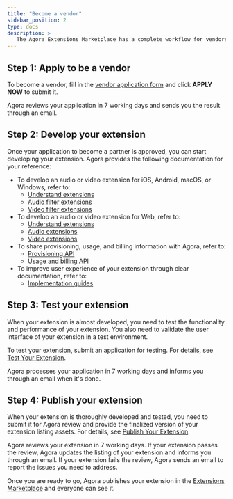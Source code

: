 ```yaml
---
title: "Become a vendor"
sidebar_position: 2
type: docs
description: >
   The Agora Extensions Marketplace has a complete workflow for vendors to develop and distribute extensions. This page walks through each step in the workflow.
---
```




## Step 1: Apply to be a vendor

To become a vendor, fill in the [vendor application form](https://www.agora.io/en/extensions-marketplace/vendor-application/) and click **APPLY NOW** to submit it.

Agora reviews your application in 7 working days and sends you the result through an email.

## Step 2: Develop your extension

Once your application to become a partner is approved, you can start developing your extension. Agora provides the following documentation for your reference:

- To develop an audio or video extension for iOS, Android, macOS, or Windows, refer to:
  - [Understand extensions](./plugin?platform=Android)
  - [Audio filter extensions](./audio_filter_android)
  - [Video filter extensions](./video_filter_android)
- To develop an audio or video extension for Web, refer to:
  - [Understand extensions](./plugin_web_ng)
  - [Audio extensions](./audio_processor_web_ng)
  - [Video extensions](./video_processor_web_ng)
- To share provisioning, usage, and billing information with Agora, refer to:
  - [Provisioning API](./provisioning)
  - [Usage and billing API](./usage)
- To improve user experience of your extension through clear documentation, refer to:
	- [Implementation guides](./extension_doc)

## Step 3: Test your extension

When your extension is almost developed, you need to test the functionality and performance of your extension. You also need to validate the user interface of your extension in a test environment.

To test your extension, submit an application for testing. For details, see [Test Your Extension](./test_extension).

Agora processes your application in 7 working days and informs you through an email when it's done.

## Step 4: Publish your extension

When your extension is thoroughly developed and tested, you need to submit it for Agora review and provide the finalized version of your extension listing assets. For details, see [Publish Your Extension](./publish_extension).

Agora reviews your extension in 7 working days. If your extension passes the review, Agora updates the listing of your extension and informs you through an email. If your extension fails the review, Agora sends an email to report the issues you need to address.

Once you are ready to go, Agora publishes your extension in the [Extensions Marketplace](https://www.agora.io/en/agora-extensions-marketplace/) and everyone can see it.